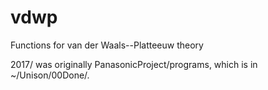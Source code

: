 # vdwp
Functions for van der Waals--Platteeuw theory

2017/ was originally PanasonicProject/programs, which is in ~/Unison/00Done/.

